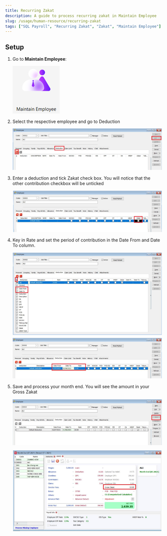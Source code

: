 ```yaml
---
title: Recurring Zakat
description: A guide to process recurring zakat in Maintain Employee
slug: /usage/human-resource/recurring-zakat
tags: ["SQL Payroll", "Recurring Zakat", "Zakat", "Maintain Employee"]
---
```


## Setup

1. Go to **Maintain Employee**:

   ![maintain-employee](../../../static/img/usage/human-resource/recurring-zakat/maintain-employee.png)

2. Select the respective employee and go to Deduction

   ![deduction](../../../static/img/usage/human-resource/recurring-zakat/deduction.png)

3. Enter a deduction and tick Zakat check box. You will notice that the other contribution checkbox will be unticked

   ![check-zakat](../../../static/img/usage/human-resource/recurring-zakat/check-zakat.png)

4. Key in Rate and set the period of contribution in the Date From and Date To column.

   ![key-in-rate](../../../static/img/usage/human-resource/recurring-zakat/key-in-rate.png)

5. Save and process your month end. You will see the amount in your Gross Zakat

   ![result-1](../../../static/img/usage/human-resource/recurring-zakat/result-1.png)

   ![result-2](../../../static/img/usage/human-resource/recurring-zakat/result-2.png)
